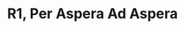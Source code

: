 ---
title: R1, Per Aspera Ad Aspera
type: round
cinematic: "videos/intro-1.mp4"
recordings:
-   text: Kafka's perspective
    url: https://www.youtube.com/watch?v=q5qbwW8lfD0
-   text: Merryn's perspective
    url: https://www.youtube.com/watch?v=y-3nxDT5Gg0
-   text: REL's perspective
    url: https://www.youtube.com/watch?v=7tzbWFA3j8M
-   text: Quinn's perspective
    url: https://www.youtube.com/watch?v=3CjYfEinOSA
synopsis: The crew awake from cryosleep aboard the NSS Intrepid and prepare for landing.
gallery: "/rounds/gallery/round_1"
---